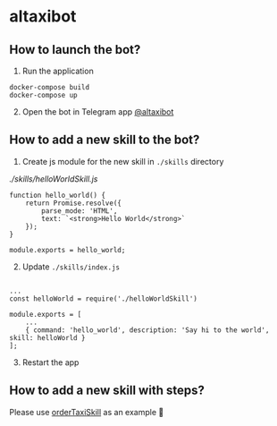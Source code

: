 # altaxibot

## How to launch the bot?

1. Run the application
```
docker-compose build
docker-compose up
```

2. Open the bot in Telegram app
[@altaxibot](https://telegram.me/altaxibot)

## How to add a new skill to the bot?

1. Create js module for the new skill in `./skills` directory

*./skills/helloWorldSkill.js*
```
function hello_world() {
	return Promise.resolve({
		parse_mode: 'HTML',
		text: `<strong>Hello World</strong>`
	});
}

module.exports = hello_world;
```

2. Update `./skills/index.js`
```

...
const helloWorld = require('./helloWorldSkill')

module.exports = [
    ...
    { command: 'hello_world', description: 'Say hi to the world', skill: helloWorld }
];
```

3. Restart the app

## How to add a new skill with steps?

Please use [orderTaxiSkill](https://github.com/chuve/altaxibot/blob/master/skills/orderTaxiSkill.js) as an example 🤯
